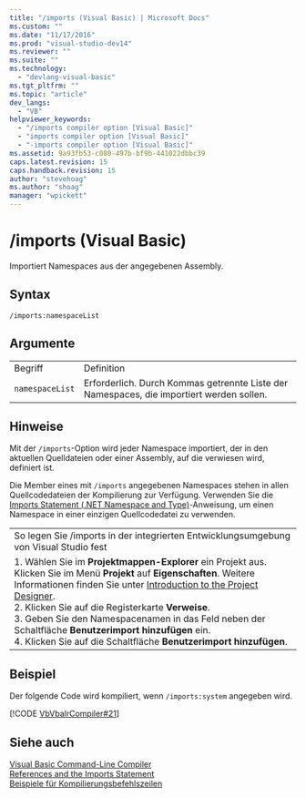```yaml
---
title: "/imports (Visual Basic) | Microsoft Docs"
ms.custom: ""
ms.date: "11/17/2016"
ms.prod: "visual-studio-dev14"
ms.reviewer: ""
ms.suite: ""
ms.technology: 
  - "devlang-visual-basic"
ms.tgt_pltfrm: ""
ms.topic: "article"
dev_langs: 
  - "VB"
helpviewer_keywords: 
  - "/imports compiler option [Visual Basic]"
  - "imports compiler option [Visual Basic]"
  - "-imports compiler option [Visual Basic]"
ms.assetid: 9a93fb53-c080-497b-bf9b-441022dbbc39
caps.latest.revision: 15
caps.handback.revision: 15
author: "stevehoag"
ms.author: "shoag"
manager: "wpickett"
---
```

# /imports (Visual Basic)
Importiert Namespaces aus der angegebenen Assembly.  
  
## Syntax  
  
```  
/imports:namespaceList  
```  
  
## Argumente  
  
|||  
|-|-|  
|Begriff|Definition|  
|`namespaceList`|Erforderlich.  Durch Kommas getrennte Liste der Namespaces, die importiert werden sollen.|  
  
## Hinweise  
 Mit der `/imports`\-Option wird jeder Namespace importiert, der in den aktuellen Quelldateien oder einer Assembly, auf die verwiesen wird, definiert ist.  
  
 Die Member eines mit `/imports` angegebenen Namespaces stehen in allen Quellcodedateien der Kompilierung zur Verfügung.  Verwenden Sie die [Imports Statement \(.NET Namespace and Type\)](../../../visual-basic/language-reference/statements/imports-statement-net-namespace-and-type.md)\-Anweisung, um einen Namespace in einer einzigen Quellcodedatei zu verwenden.  
  
||  
|-|  
|So legen Sie \/imports in der integrierten Entwicklungsumgebung von Visual Studio fest|  
|1.  Wählen Sie im **Projektmappen\-Explorer** ein Projekt aus.  Klicken Sie im Menü **Projekt** auf **Eigenschaften**.  Weitere Informationen finden Sie unter [Introduction to the Project Designer](http://msdn.microsoft.com/de-de/898dd854-c98d-430c-ba1b-a913ce3c73d7).<br />2.  Klicken Sie auf die Registerkarte **Verweise**.<br />3.  Geben Sie den Namespacenamen in das Feld neben der Schaltfläche **Benutzerimport hinzufügen** ein.<br />4.  Klicken Sie auf die Schaltfläche **Benutzerimport hinzufügen**.|  
  
## Beispiel  
 Der folgende Code wird kompiliert, wenn `/imports:system` angegeben wird.  
  
 [!CODE [VbVbalrCompiler#21](../CodeSnippet/VS_Snippets_VBCSharp/VbVbalrCompiler#21)]  
  
## Siehe auch  
 [Visual Basic Command\-Line Compiler](../../../visual-basic/reference/command-line-compiler/index.md)   
 [References and the Imports Statement](../../../visual-basic/programming-guide/program-structure/references-and-the-imports-statement.md)   
 [Beispiele für Kompilierungsbefehlszeilen](../../../visual-basic/reference/command-line-compiler/sample-compilation-command-lines.md)